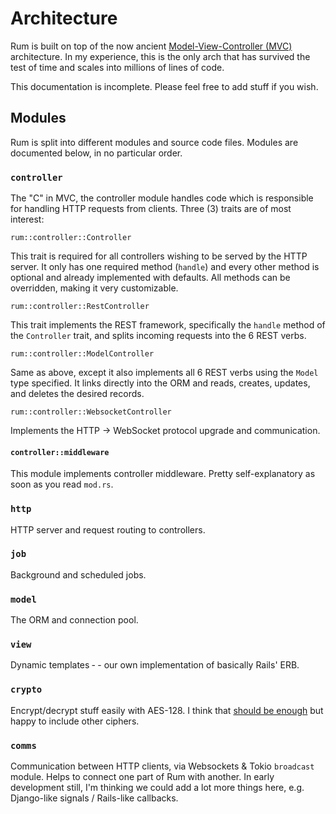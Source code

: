 # Architecture

Rum is built on top of the now ancient [Model-View-Controller (MVC)](https://en.wikipedia.org/wiki/Model%E2%80%93view%E2%80%93controller) architecture. In my experience, this is the only arch that has survived the test of time and scales into millions of lines of code.

This documentation is incomplete. Please feel free to add stuff if you wish.

## Modules

Rum is split into different modules and source code files. Modules are documented below, in no particular order.

### `controller`

The "C" in MVC, the controller module handles code which is responsible for handling HTTP requests from clients. Three (3) traits are of most interest:

`rum::controller::Controller`

This trait is required for all controllers wishing to be served by the HTTP server. It only has one required method (`handle`) and every other method is optional and already implemented with defaults. All methods can be overridden, making it very customizable.

`rum::controller::RestController`

This trait implements the REST framework, specifically the `handle` method of the `Controller` trait, and splits incoming requests into the 6 REST verbs.

`rum::controller::ModelController`

Same as above, except it also implements all 6 REST verbs using the `Model` type specified. It links directly into the ORM and reads, creates, updates, and deletes the desired records.

`rum::controller::WebsocketController`

Implements the HTTP -> WebSocket protocol upgrade and communication.

#### `controller::middleware`

This module implements controller middleware. Pretty self-explanatory as soon as you read `mod.rs`.


### `http`

HTTP server and request routing to controllers.

### `job`

Background and scheduled jobs.

### `model`

The ORM and connection pool.

### `view`

Dynamic templates &dash; - our own implementation of basically Rails' ERB.

### `crypto`

Encrypt/decrypt stuff easily with AES-128. I think that [should be enough](https://security.stackexchange.com/questions/14068/why-most-people-use-256-bit-encryption-instead-of-128-bit) but happy to include other ciphers.

### `comms`

Communication between HTTP clients, via Websockets & Tokio `broadcast` module. Helps to connect one part of Rum with another. In early development still, I'm thinking we could add a lot more things here, e.g. Django-like signals / Rails-like callbacks.
